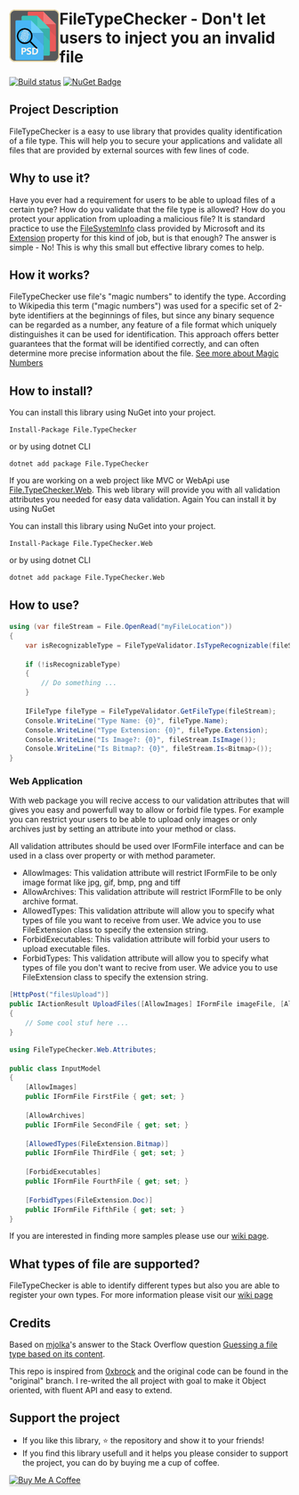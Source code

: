 <h1><img src="https://raw.githubusercontent.com/AJMitev/FileTypeChecker/master/Tools/FileTypeCheckerLogo-150.png" align="left" alt="FileTypeChecker" width="90">FileTypeChecker - Don't let users to inject you an invalid file</h1>

[![Build status](https://ci.appveyor.com/api/projects/status/jx9bcrxs95srhxsj?svg=true)](https://ci.appveyor.com/project/AJMitev/filetypechecker) [![NuGet Badge](https://buildstats.info/nuget/File.TypeChecker)](https://www.nuget.org/packages/File.TypeChecker/)   

## Project Description

FileTypeChecker is a easy to use library that provides quality identification of a file type. This will help you to secure your applications and validate all files that are provided by external sources with few lines of code.

## Why to use it?

Have you ever had a requirement for users to be able to upload files of a certain type? How do you validate that the file type is allowed? How do you protect your application from uploading a malicious file? It is standard practice to use the [FileSystemInfo](https://docs.microsoft.com/en-us/dotnet/api/system.io.fileinfo?view=netcore-3.1#definition) class provided by Microsoft and its [Extension](https://docs.microsoft.com/en-us/dotnet/api/system.io.filesysteminfo.extension?view=netcore-3.1#System_IO_FileSystemInfo_Extension) property for this kind of job, but is that enough? The answer is simple - No! This is why this small but effective library comes to help.

## How it works?

FileTypeChecker use file's "magic numbers" to identify the type. According to Wikipedia this term ("magic numbers") was used for a specific set of 2-byte identifiers at the beginnings of files, but since any binary sequence can be regarded as a number, any feature of a file format which uniquely distinguishes it can be used for identification. This approach offers better guarantees that the format will be identified correctly, and can often determine more precise information about the file. [See more about Magic Numbers](https://en.wikipedia.org/wiki/File_format#Magic_number)

## How to install?

You can install this library using NuGet into your project.

```nuget
Install-Package File.TypeChecker
```

or by using dotnet CLI

```
dotnet add package File.TypeChecker
```

If you are working on a web project like MVC or WebApi use [File.TypeChecker.Web](https://www.nuget.org/packages/File.TypeChecker.Web/). This web library will provide you with all validation attributes you needed for easy data validation. Again You can install it by using NuGet

You can install this library using NuGet into your project.

```nuget
Install-Package File.TypeChecker.Web
```

or by using dotnet CLI

```
dotnet add package File.TypeChecker.Web
```

## How to use?

```c#
using (var fileStream = File.OpenRead("myFileLocation"))
{
    var isRecognizableType = FileTypeValidator.IsTypeRecognizable(fileStream);

    if (!isRecognizableType)
    {
        // Do something ...
    }

    IFileType fileType = FileTypeValidator.GetFileType(fileStream);
    Console.WriteLine("Type Name: {0}", fileType.Name);
    Console.WriteLine("Type Extension: {0}", fileType.Extension);
    Console.WriteLine("Is Image?: {0}", fileStream.IsImage());
    Console.WriteLine("Is Bitmap?: {0}", fileStream.Is<Bitmap>());
}
```

### Web Application

With web package you will recive access to our validation attributes that will gives you easy and powerfull way to allow or forbid file types. For example you can restrict your users to be able to upload only images or only archives just by setting an attribute into your method or class.

All validation attributes should be used over IFormFile interface and can be used in a class over property or with method parameter.

- AllowImages: This validation attribute will restrict IFormFile to be only image format like jpg, gif, bmp, png and tiff
- AllowArchives: This validation attribute will restrict IFormFIle to be only archive format.
- AllowedTypes: This validation attribute will allow you to specify what types of file you want to receive from user. We advice you to use FileExtension class to specify the extension string.
- ForbidExecutables: This validation attribute will forbid your users to upload executable files.
- ForbidTypes: This validation attribute will allow you to specify what types of file you don't want to recive from user. We advice you to use FileExtension class to specify the extension string.

```c#
[HttpPost("filesUpload")]
public IActionResult UploadFiles([AllowImages] IFormFile imageFile, [AllowArchives] IFormFile archiveFile)
{
    // Some cool stuf here ...
}
```

```c#
using FileTypeChecker.Web.Attributes;

public class InputModel
{
    [AllowImages]
    public IFormFile FirstFile { get; set; }

    [AllowArchives]
    public IFormFile SecondFile { get; set; }

    [AllowedTypes(FileExtension.Bitmap)]
    public IFormFile ThirdFile { get; set; }

    [ForbidExecutables]
    public IFormFile FourthFile { get; set; }

    [ForbidTypes(FileExtension.Doc)]
    public IFormFile FifthFile { get; set; }
}
```
If you are interested in finding more samples please use our [wiki page](https://github.com/AJMitev/FileTypeChecker/wiki/How-to-use%3F).

## What types of file are supported?

FileTypeChecker is able to identify different types but also you are able to register your own types. For more information please visit our [wiki page](https://github.com/AJMitev/FileTypeChecker/wiki/What-types-of-file-are-supported%3F)

## Credits

Based on [mjolka](https://github.com/mjolka)'s answer to the Stack Overflow question [Guessing a file type based on its content](http://codereview.stackexchange.com/questions/85054/guessing-a-file-type-based-on-its-content).

This repo is inspired from [0xbrock](https://github.com/0xbrock/FileTypeChecker) and the original code can be found in the "original" branch. I re-writed the all project with goal to make it Object oriented, with fluent API and easy to extend.

## Support the project

- If you like this library, ⭐️ the repository and show it to your friends!
- If you find this library usefull and it helps you please consider to support the project, you can do by buying me a cup of coffee.

<a href="https://www.buymeacoffee.com/ajmitev" target="_blank"><img src="https://www.buymeacoffee.com/assets/img/custom_images/orange_img.png" alt="Buy Me A Coffee" style="height: 41px !important;width: 174px !important;box-shadow: 0px 3px 2px 0px rgba(190, 190, 190, 0.5) !important;-webkit-box-shadow: 0px 3px 2px 0px rgba(190, 190, 190, 0.5) !important;" ></a>
